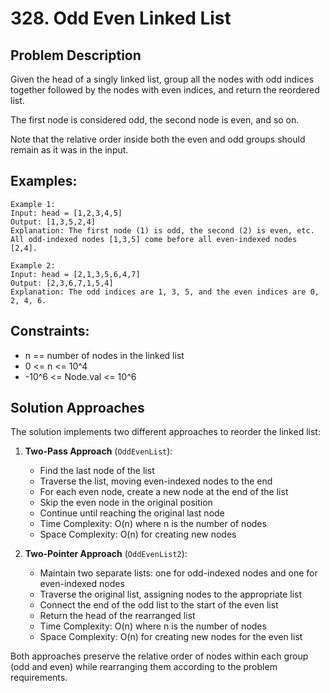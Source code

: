 # 328. Odd Even Linked List

## Problem Description
Given the head of a singly linked list, group all the nodes with odd indices together followed by the nodes with even indices, and return the reordered list.

The first node is considered odd, the second node is even, and so on.

Note that the relative order inside both the even and odd groups should remain as it was in the input.

## Examples:
```
Example 1:
Input: head = [1,2,3,4,5]
Output: [1,3,5,2,4]
Explanation: The first node (1) is odd, the second (2) is even, etc.
All odd-indexed nodes [1,3,5] come before all even-indexed nodes [2,4].

Example 2:
Input: head = [2,1,3,5,6,4,7]
Output: [2,3,6,7,1,5,4]
Explanation: The odd indices are 1, 3, 5, and the even indices are 0, 2, 4, 6.
```

## Constraints:
- n == number of nodes in the linked list
- 0 <= n <= 10^4
- -10^6 <= Node.val <= 10^6

## Solution Approaches
The solution implements two different approaches to reorder the linked list:

1. **Two-Pass Approach** (`OddEvenList`):
   - Find the last node of the list
   - Traverse the list, moving even-indexed nodes to the end
   - For each even node, create a new node at the end of the list
   - Skip the even node in the original position
   - Continue until reaching the original last node
   - Time Complexity: O(n) where n is the number of nodes
   - Space Complexity: O(n) for creating new nodes

2. **Two-Pointer Approach** (`OddEvenList2`):
   - Maintain two separate lists: one for odd-indexed nodes and one for even-indexed nodes
   - Traverse the original list, assigning nodes to the appropriate list
   - Connect the end of the odd list to the start of the even list
   - Return the head of the rearranged list
   - Time Complexity: O(n) where n is the number of nodes
   - Space Complexity: O(n) for creating new nodes for the even list

Both approaches preserve the relative order of nodes within each group (odd and even) while rearranging them according to the problem requirements.